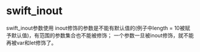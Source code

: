 # swift_inout
swift_inout参数使用
inout修饰的参数是不能有默认值的(例子中length = 10被赋予默认值)，有范围的参数集合也不能被修饰；
一个参数一旦被inout修饰，就不能再被var和let修饰了。
